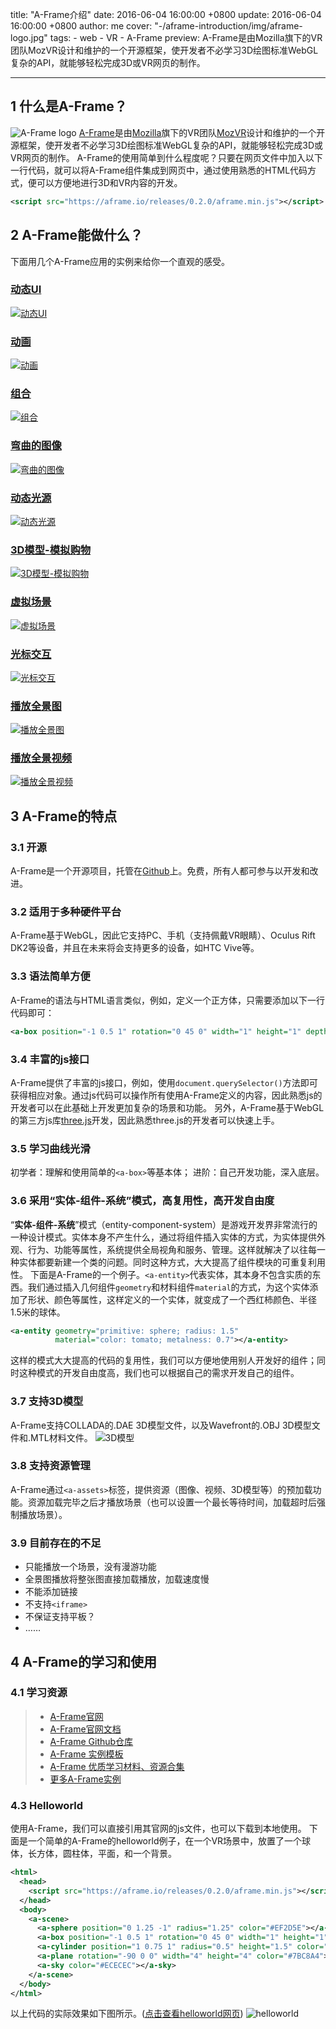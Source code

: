 title: "A-Frame介绍"
date: 2016-06-04 16:00:00 +0800
update: 2016-06-04 16:00:00 +0800
author: me
cover: "-/aframe-introduction/img/aframe-logo.jpg"
tags:
    - web
    - VR
    - A-Frame
preview: A-Frame是由Mozilla旗下的VR团队MozVR设计和维护的一个开源框架，使开发者不必学习3D绘图标准WebGL复杂的API，就能够轻松完成3D或VR网页的制作。

---

## 1 什么是A-Frame？
![A-Frame logo](/aframe-introduction/img/aframe-logo.jpg)
[A-Frame][aframe]是由[Mozilla][mozilla]旗下的VR团队[MozVR][mozvr]设计和维护的一个开源框架，使开发者不必学习3D绘图标准WebGL复杂的API，就能够轻松完成3D或VR网页的制作。
A-Frame的使用简单到什么程度呢？只要在网页文件中加入以下一行代码，就可以将A-Frame组件集成到网页中，通过使用熟悉的HTML代码方式，便可以方便地进行3D和VR内容的开发。
```xml
<script src="https://aframe.io/releases/0.2.0/aframe.min.js"></script>
```
## 2 A-Frame能做什么？
下面用几个A-Frame应用的实例来给你一个直观的感受。
### [动态UI](/aframe-introduction/examples/showcase/anime-UI)
[![动态UI](/aframe-introduction/img/anime-ui.jpg)](/aframe-introduction/examples/showcase/anime-UI)
### [动画](/aframe-introduction/examples/animation/generic-logo)
[![动画](/aframe-introduction/img/generic-logo.jpg)](/aframe-introduction/examples/animation/generic-logo)
### [组合](/aframe-introduction/examples/showcase/composite)
[![组合](/aframe-introduction/img/composite.jpg)](/aframe-introduction/examples/showcase/composite)
### [弯曲的图像](/aframe-introduction/examples/showcase/curved-mockups)
[![弯曲的图像](/aframe-introduction/img/curved-mockups.jpg)](/aframe-introduction/examples/showcase/curved-mockups)
### [动态光源](/aframe-introduction/examples/showcase/dynamic-lights)
[![动态光源](/aframe-introduction/img/dynamic-lights.jpg)](/aframe-introduction/examples/showcase/dynamic-lights)
### [3D模型-模拟购物](/aframe-introduction/examples/showcase/shopping)
[![3D模型-模拟购物](/aframe-introduction/img/shopping.jpg)](/aframe-introduction/examples/showcase/shopping)
### [虚拟场景](/aframe-introduction/examples/test/geometry-gallery)
[![虚拟场景](/aframe-introduction/img/geometry-gallery.jpg)](/aframe-introduction/examples/test/geometry-gallery)
### [光标交互](/aframe-introduction/examples/test/cursor)
[![光标交互](/aframe-introduction/img/cursor.jpg)](/aframe-introduction/examples/test/cursor)
### [播放全景图](/aframe-introduction/examples/boilerplate/panorama)
[![播放全景图](/aframe-introduction/img/panorama.jpg)](/aframe-introduction/examples/boilerplate/panorama)
### [播放全景视频](/aframe-introduction/examples/boilerplate/360-video)
[![播放全景视频](/aframe-introduction/img/360-video.jpg)](/aframe-introduction/examples/boilerplate/360-video)

## 3 A-Frame的特点
### 3.1 开源
A-Frame是一个开源项目，托管在[Github][aframe-github]上。免费，所有人都可参与以开发和改进。
### 3.2 适用于多种硬件平台
A-Frame基于WebGL，因此它支持PC、手机（支持佩戴VR眼睛）、Oculus Rift DK2等设备，并且在未来将会支持更多的设备，如HTC Vive等。
### 3.3 语法简单方便
A-Frame的语法与HTML语言类似，例如，定义一个正方体，只需要添加以下一行代码即可：
```xml
<a-box position="-1 0.5 1" rotation="0 45 0" width="1" height="1" depth="1"  color="#4CC3D9"></a-box>
```
### 3.4 丰富的js接口
A-Frame提供了丰富的js接口，例如，使用`document.querySelector()`方法即可获得相应对象。通过js代码可以操作所有使用A-Frame定义的内容，因此熟悉js的开发者可以在此基础上开发更加复杂的场景和功能。
另外，A-Frame基于WebGL的第三方js库[three.js][three]开发，因此熟悉three.js的开发者可以快速上手。
### 3.5 学习曲线光滑
初学者：理解和使用简单的`<a-box>`等基本体；
进阶：自己开发功能，深入底层。
### 3.6 采用“实体-组件-系统”模式，高复用性，高开发自由度
“**实体-组件-系统**”模式（entity-component-system）是游戏开发界非常流行的一种设计模式。实体本身不产生什么，通过将组件插入实体的方式，为实体提供外观、行为、功能等属性，系统提供全局视角和服务、管理。这样就解决了以往每一种实体都要新建一个类的问题。同时这种方式，大大提高了组件模块的可重复利用性。
下面是A-Frame的一个例子。`<a-entity>`代表实体，其本身不包含实质的东西。我们通过插入几何组件`geometry`和材料组件`material`的方式，为这个实体添加了形状、颜色等属性，这样定义的一个实体，就变成了一个西红柿颜色、半径1.5米的球体。
```xml
<a-entity geometry="primitive: sphere; radius: 1.5"
          material="color: tomato; metalness: 0.7"></a-entity>
```
这样的模式大大提高的代码的复用性，我们可以方便地使用别人开发好的组件；同时这种模式的开发自由度高，我们也可以根据自己的需求开发自己的组件。
### 3.7 支持3D模型
A-Frame支持COLLADA的.DAE 3D模型文件，以及Wavefront的.OBJ 3D模型文件和.MTL材料文件。
![3D模型](/aframe-introduction/img/models.jpg)

### 3.8 支持资源管理
A-Frame通过`<a-assets>`标签，提供资源（图像、视频、3D模型等）的预加载功能。资源加载完毕之后才播放场景（也可以设置一个最长等待时间，加载超时后强制播放场景）。

### 3.9 目前存在的不足
* 只能播放一个场景，没有漫游功能
* 全景图播放将整张图直接加载播放，加载速度慢
* 不能添加链接
* 不支持`<iframe>`
* 不保证支持平板？
* ……

## 4 A-Frame的学习和使用
### 4.1 学习资源
> * [A-Frame官网][aframe]
> * [A-Frame官网文档][aframe-docs]
> * [A-Frame Github仓库][aframe-github]
> * [A-Frame 实例模板][aframe-boilerplate]
> * [A-Frame 优质学习材料、资源合集][awesome]
> * [更多A-Frame实例](/aframe-introduction/examples)

### 4.3 Helloworld
使用A-Frame，我们可以直接引用其官网的js文件，也可以下载到本地使用。
下面是一个简单的A-Frame的helloworld例子，在一个VR场景中，放置了一个球体，长方体，圆柱体，平面，和一个背景。
```xml
<html>
  <head>
    <script src="https://aframe.io/releases/0.2.0/aframe.min.js"></script>
  </head>
  <body>
    <a-scene>
      <a-sphere position="0 1.25 -1" radius="1.25" color="#EF2D5E"></a-sphere>
      <a-box position="-1 0.5 1" rotation="0 45 0" width="1" height="1" depth="1"  color="#4CC3D9"></a-box>
      <a-cylinder position="1 0.75 1" radius="0.5" height="1.5" color="#FFC65D"></a-cylinder>
      <a-plane rotation="-90 0 0" width="4" height="4" color="#7BC8A4"></a-plane>
      <a-sky color="#ECECEC"></a-sky>
    </a-scene>
  </body>
</html>
```
以上代码的实际效果如下图所示。([点击查看helloworld网页](/aframe-introduction/examples/boilerplate/hello-world/))
![helloworld](/aframe-introduction/img/helloworld.jpg)

[aframe]: https://aframe.io
[aframe-docs]: https://aframe.io/docs/0.2.0/guide/
[aframe-github]: https://github.com/aframevr/aframe/
[aframe-boilerplate]: https://github.com/aframevr/aframe-boilerplate/
[awesome]: https://github.com/aframevr/awesome-aframe
[mozilla]: https://developer.mozilla.org
[mozvr]: http://mozvr.com
[three]: http://threejs.org/